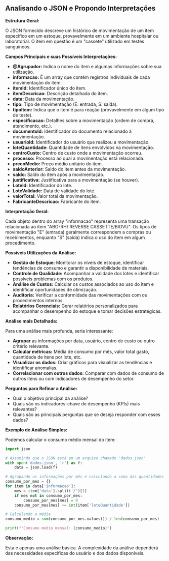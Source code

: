 ## Analisando o JSON e Propondo Interpretações

**Estrutura Geral:**

O JSON fornecido descreve um histórico de movimentação de um item específico em um estoque, provavelmente em um ambiente hospitalar ou laboratorial. O item em questão é um "cassete" utilizado em testes sanguíneos.

**Campos Principais e suas Possíveis Interpretações:**

* **@Agrupador:** Indica o nome do item e algumas informações sobre sua utilização.
* **informacao:** É um array que contém registros individuais de cada movimentação do item.
* **itemId:** Identificador único do item.
* **itemDescricao:** Descrição detalhada do item.
* **data:** Data da movimentação.
* **tipo:** Tipo de movimentação (E: entrada, S: saída).
* **tipoItem:** Indica que o item é para reação (provavelmente em algum tipo de teste).
* **especificacao:** Detalhes sobre a movimentação (ordem de compra, atendimento, etc.).
* **documentoId:** Identificador do documento relacionado à movimentação.
* **usuarioId:** Identificador do usuário que realizou a movimentação.
* **loteQuantidade:** Quantidade de itens envolvidos na movimentação.
* **centroCusto:** Centro de custo onde a movimentação ocorreu.
* **processo:** Processo ao qual a movimentação está relacionada.
* **precoMedio:** Preço médio unitário do item.
* **saldoAnterior:** Saldo do item antes da movimentação.
* **saldo:** Saldo do item após a movimentação.
* **justificativa:** Justificativa para a movimentação (se houver).
* **LoteId:** Identificador do lote.
* **LoteValidade:** Data de validade do lote.
* **valorTotal:** Valor total da movimentação.
* **FabricanteDescricao:** Fabricante do item.

**Interpretação Geral:**

Cada objeto dentro do array "informacao" representa uma transação relacionada ao item "ABO-RH/ REVERSE CASSETTE/BIOVU". Os tipos de movimentação "E" (entrada) geralmente correspondem a compras ou recebimentos, enquanto "S" (saída) indica o uso do item em algum procedimento.

**Possíveis Utilizações da Análise:**

* **Gestão de Estoque:** Monitorar os níveis de estoque, identificar tendências de consumo e garantir a disponibilidade de materiais.
* **Controle de Qualidade:** Acompanhar a validade dos lotes e identificar possíveis problemas com os produtos.
* **Análise de Custos:** Calcular os custos associados ao uso do item e identificar oportunidades de otimização.
* **Auditoria:** Verificar a conformidade das movimentações com os procedimentos internos.
* **Relatórios Gerenciais:** Gerar relatórios personalizados para acompanhar o desempenho do estoque e tomar decisões estratégicas.

**Análise mais Detalhada:**

Para uma análise mais profunda, seria interessante:

* **Agrupar** as informações por data, usuário, centro de custo ou outro critério relevante.
* **Calcular métricas:** Média de consumo por mês, valor total gasto, quantidade de itens por lote, etc.
* **Visualizar os dados:** Criar gráficos para visualizar as tendências e identificar anomalias.
* **Correlacionar com outros dados:** Comparar com dados de consumo de outros itens ou com indicadores de desempenho do setor.

**Perguntas para Refinar a Análise:**

* Qual o objetivo principal da análise?
* Quais são os indicadores-chave de desempenho (KPIs) mais relevantes?
* Quais são as principais perguntas que se deseja responder com esses dados?

**Exemplo de Análise Simples:**

Podemos calcular o consumo médio mensal do item:

```python
import json

# Assumindo que o JSON está em um arquivo chamado 'dados.json'
with open('dados.json', 'r') as f:
    data = json.load(f)

# Agrupando as informações por mês e calculando a soma das quantidades
consumo_por_mes = {}
for item in data['informacao']:
    mes = item['data'].split('/')[1]
    if mes not in consumo_por_mes:
        consumo_por_mes[mes] = 0
    consumo_por_mes[mes] += int(item['loteQuantidade'])

# Calculando a média
consumo_medio = sum(consumo_por_mes.values()) / len(consumo_por_mes)

print(f"Consumo médio mensal: {consumo_medio}")
```

**Observação:**

Esta é apenas uma análise básica. A complexidade da análise dependerá das necessidades específicas do usuário e dos dados disponíveis. 
